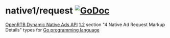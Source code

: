 # native1/request [![GoDoc](https://godoc.org/github.com/mxmCherry/openrtb/native/request?status.svg)](https://godoc.org/github.com/mxmCherry/openrtb/native/request)

[OpenRTB Dynamic Native Ads API](https://iabtechlab.com/standards/openrtb-native/) [1.2](https://iabtechlab.com/wp-content/uploads/2016/07/OpenRTB-Native-Ads-Specification-Final-1.2.pdf) section "4 Native Ad Request Markup Details" types for [Go programming language](https://golang.org/)
